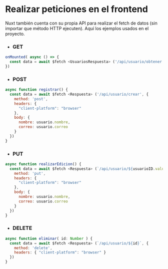 # Realizar peticiones en el frontend
Nuxt también cuenta con su propia API para realizar el fetch de datos (sin importar que método HTTP ejecuten). Aquí los ejemplos usados en el proyecto.

+ ### GET
```js
onMounted( async () => {
  const data = await $fetch <UsuariosRespuesta> ('/api/usuario/obtener', { headers: { "client-platform": "browser" } })
})
```

+ ### POST
```js
async function registrar() {
  const data = await $fetch <Respuesta> ('/api/usuario/crear', {
    method: 'post',
    headers: {
      "client-platform": "browser"
    },
    body: { 
      nombre: usuario.nombre,
      correo: usuario.correo
    }
  })
}
```

+ ### PUT
```js
async function realizarEdicion() {
  const data = await $fetch <Respuesta> (`/api/usuario/${usuarioID.value}`, {
    method: 'put',
    headers: {
      "client-platform": "browser"
    },
    body: {
      nombre: usuario.nombre,
      correo: usuario.correo
    }
  })
}
```

+ ### DELETE
```js
async function eliminar( id: Number ) {
  const data = await $fetch <Respuesta> (`/api/usuario/${id}`, { 
    method: 'delete',
    headers: { "client-platform": "browser" } 
  })
}
```